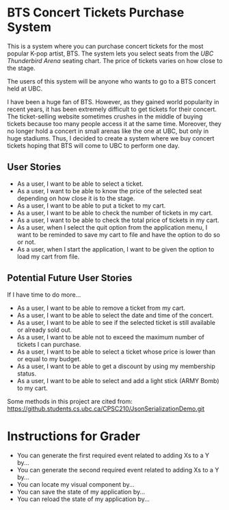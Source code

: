# BTS Concert Tickets Purchase System

This is a system where you can purchase concert tickets for the most popular K-pop artist, BTS. 
The system lets you select seats from the *UBC Thunderbird Arena* seating chart.
The price of tickets varies on how close to the stage.

The users of this system will be anyone who wants to go to a BTS concert held at UBC.

I have been a huge fan of BTS.
However, as they gained world popularity in recent years, 
it has been extremely difficult to get tickets for their concert.
The ticket-selling website sometimes crushes in the middle of buying tickets 
because too many people access it at the same time.
Moreover, they no longer hold a concert in small arenas like the one at UBC, 
but only in huge stadiums.
Thus, I decided to create a system where we buy concert tickets hoping that BTS will come to UBC to perform one day.



## User Stories
- As a user, I want to be able to select a ticket.
- As a user, I want to be able to know the price of the selected seat depending on how close it is to the stage.
- As a user, I want to be able to put a ticket to my cart.
- As a user, I want to be able to check the number of tickets in my cart.
- As a user, I want to be able to check the total price of tickets in my cart. 
- As a user, when I select the quit option from the application menu, 
I want to be reminded to save my cart to file and have the option to do so or not.
- As a user, when I start the application, I want to be given the option to load my cart from file.

## Potential Future User Stories
If I have time to do more...
- As a user, I want to be able to remove a ticket from my cart.
- As a user, I want to be able to select the date and time of the concert.
- As a user, I want to be able to see if the selected ticket is still available or already sold out.
- As a user, I want to be able not to exceed the maximum number of tickets I can purchase.
- As a user, I want to be able to select a ticket whose price is lower than or equal to my budget.
- As a user, I want to be able to get a discount by using my membership status.
- As a user, I want to be able to select and add a light stick (ARMY Bomb) to my cart. 

Some methods in this project are cited from:
https://github.students.cs.ubc.ca/CPSC210/JsonSerializationDemo.git




# Instructions for Grader
- You can generate the first required event related to adding Xs to a Y by...  
- You can generate the second required event related to adding Xs to a Y by...  
- You can locate my visual component by...
- You can save the state of my application by... 
- You can reload the state of my application by...
